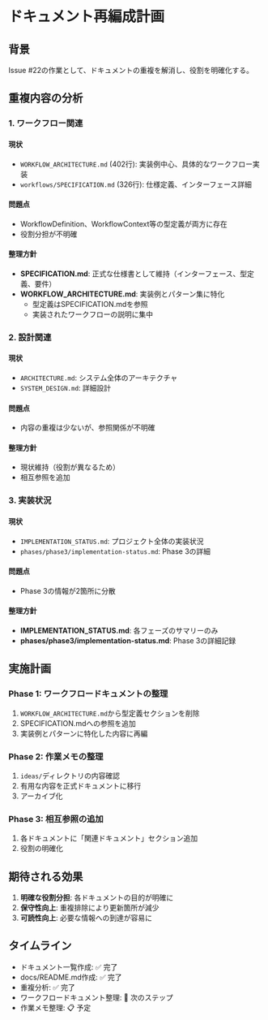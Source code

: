 # ドキュメント再編成計画

## 背景

Issue #22の作業として、ドキュメントの重複を解消し、役割を明確化する。

## 重複内容の分析

### 1. ワークフロー関連

#### 現状
- `WORKFLOW_ARCHITECTURE.md` (402行): 実装例中心、具体的なワークフロー実装
- `workflows/SPECIFICATION.md` (326行): 仕様定義、インターフェース詳細

#### 問題点
- WorkflowDefinition、WorkflowContext等の型定義が両方に存在
- 役割分担が不明確

#### 整理方針
- **SPECIFICATION.md**: 正式な仕様書として維持（インターフェース、型定義、要件）
- **WORKFLOW_ARCHITECTURE.md**: 実装例とパターン集に特化
  - 型定義はSPECIFICATION.mdを参照
  - 実装されたワークフローの説明に集中

### 2. 設計関連

#### 現状
- `ARCHITECTURE.md`: システム全体のアーキテクチャ
- `SYSTEM_DESIGN.md`: 詳細設計

#### 問題点
- 内容の重複は少ないが、参照関係が不明確

#### 整理方針
- 現状維持（役割が異なるため）
- 相互参照を追加

### 3. 実装状況

#### 現状
- `IMPLEMENTATION_STATUS.md`: プロジェクト全体の実装状況
- `phases/phase3/implementation-status.md`: Phase 3の詳細

#### 問題点
- Phase 3の情報が2箇所に分散

#### 整理方針
- **IMPLEMENTATION_STATUS.md**: 各フェーズのサマリーのみ
- **phases/phase3/implementation-status.md**: Phase 3の詳細記録

## 実施計画

### Phase 1: ワークフロードキュメントの整理

1. `WORKFLOW_ARCHITECTURE.md`から型定義セクションを削除
2. SPECIFICATION.mdへの参照を追加
3. 実装例とパターンに特化した内容に再編

### Phase 2: 作業メモの整理

1. `ideas/`ディレクトリの内容確認
2. 有用な内容を正式ドキュメントに移行
3. アーカイブ化

### Phase 3: 相互参照の追加

1. 各ドキュメントに「関連ドキュメント」セクション追加
2. 役割の明確化

## 期待される効果

1. **明確な役割分担**: 各ドキュメントの目的が明確に
2. **保守性向上**: 重複排除により更新箇所が減少
3. **可読性向上**: 必要な情報への到達が容易に

## タイムライン

- ドキュメント一覧作成: ✅ 完了
- docs/README.md作成: ✅ 完了
- 重複分析: ✅ 完了
- ワークフロードキュメント整理: 🔄 次のステップ
- 作業メモ整理: 📋 予定